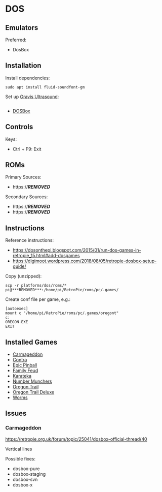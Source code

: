 # DOS

## Emulators

Preferred:

* DosBox

## Installation

Install dependencies:

```
sudo apt install fluid-soundfont-gm
```

Set up [Gravis Ultrasound](https://retropie.org.uk/docs/PC/#install-gravis-ultrasound-gus):

```

```

* [DOSBox](https://github.com/libretro/docs/blob/master/docs/library/dosbox.md)

## Controls

Keys:

* Ctrl + F9: Exit

## ROMs

Primary Sources:

* https://***REMOVED***

Secondary Sources:

* https://***REMOVED***
* https://***REMOVED***

## Instructions

Reference instructions:

* https://dosonthepi.blogspot.com/2015/01/run-dos-games-in-retropie_15.html#add-dosgames
* https://digimoot.wordpress.com/2018/08/05/retropie-dosbox-setup-guide/

Copy (unzipped):

```
scp -r platforms/dos/roms/* pi@***REMOVED***:/home/pi/RetroPie/roms/pc/.games/
```

Create conf file per game, e.g.:

```
[autoexec]
mount c "/home/pi/RetroPie/roms/pc/.games/oregont"
c:
OREGON.EXE
EXIT
```

## Installed Games

* [Carmageddon](https://***REMOVED***Carmageddon%20Max%20Pack%20%281998%29.zip)
* [Contra](https://***REMOVED***Contra%20%281988%29.zip)
* [Epic Pinball](https://***REMOVED***Epic%20Pinball%20-%20The%20Complete%20Collection%20%281995%29.zip)
* [Family Feud](https://***REMOVED***Family%20Feud%20%281987%29.zip)
* [Karateka](https://***REMOVED***Karateka%20%281986%29.zip)
* [Number Munchers](https://***REMOVED***Number%20Munchers%20%281990%29.zip)
* [Oregon Trail](https://***REMOVED***Oregon%20Trail%2C%20The%20%281990%29.zip)
* [Oregon Trail Deluxe](https://***REMOVED***Oregon%20Trail%20Deluxe%2C%20The%20%281992%29.zip)
* [Worms](https://***REMOVED***Worms%20-%20Reinforcements%20%281995%29.zip)

## Issues

### Carmageddon

https://retropie.org.uk/forum/topic/25041/dosbox-official-thread/40

Vertical lines

Possible fixes:

* dosbox-pure
* dosbox-staging
* dosbox-svn
* dosbox-x
